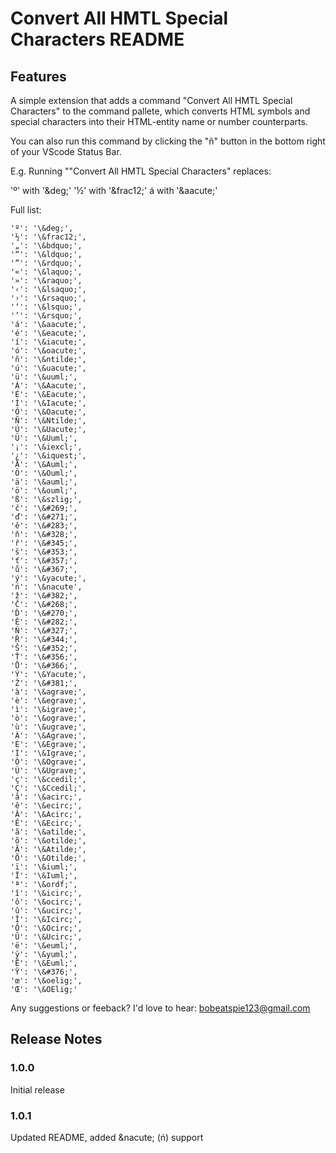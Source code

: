 # Convert All HMTL Special Characters README


## Features

A simple extension that adds a command "Convert All HMTL Special Characters" to the command pallete, which converts HTML symbols and special characters into their HTML-entity name or number counterparts. 

You can also run this command by clicking the "&ntilde;" button in the bottom right of your VScode Status Bar.

E.g. Running ""Convert All HMTL Special Characters" replaces: 

'º' with  '\&deg;'
'½' with '\&frac12;'
á with '\&aacute;'


Full list:

    'º': '\&deg;',
	'½': '\&frac12;',
	'„': '\&bdquo;',
	'“': '\&ldquo;',
	'”': '\&rdquo;',
	'«': '\&laquo;',
	'»': '\&raquo;',
	'‹': '\&lsaquo;',
	'›': '\&rsaquo;',
	'‘': '\&lsquo;',
	'’': '\&rsquo;',
	'á': '\&aacute;',
	'é': '\&eacute;',
	'í': '\&iacute;',
	'ó': '\&oacute;',
	'ñ': '\&ntilde;',
	'ú': '\&uacute;',
	'ü': '\&uuml;',
	'Á': '\&Aacute;',
	'É': '\&Eacute;',
	'Í': '\&Iacute;',
	'Ó': '\&Oacute;',
	'Ñ': '\&Ntilde;',
	'Ú': '\&Uacute;',
	'Ü': '\&Uuml;',
	'¡': '\&iexcl;',
	'¿': '\&iquest;',
	'Ä': '\&Auml;',
	'Ö': '\&Ouml;',
	'ä': '\&auml;',
	'ö': '\&ouml;',
	'ß': '\&szlig;',
	'č': '\&#269;',
	'ď': '\&#271;',
	'ě': '\&#283;',
	'ň': '\&#328;',
	'ř': '\&#345;',
	'š': '\&#353;',
	'ť': '\&#357;',
	'ů': '\&#367;',
	'ý': '\&yacute;',
    'ń': '\&nacute',
	'ž': '\&#382;',
	'Č': '\&#268;',
	'Ď': '\&#270;',
	'Ě': '\&#282;',
	'Ň': '\&#327;',
	'Ř': '\&#344;',
	'Š': '\&#352;',
	'Ť': '\&#356;',
	'Ů': '\&#366;',
	'Ý': '\&Yacute;',
	'Ž': '\&#381;',
	'à': '\&agrave;',
	'è': '\&egrave;',
	'ì': '\&igrave;',
	'ò': '\&ograve;',
	'ù': '\&ugrave;',
	'À': '\&Agrave;',
	'È': '\&Egrave;',
	'Ì': '\&Igrave;',
	'Ò': '\&Ograve;',
	'Ù': '\&Ugrave;',
	'ç': '\&ccedil;',
	'Ç': '\&Ccedil;',
	'â': '\&acirc;',
	'ê': '\&ecirc;',
	'Â': '\&Acirc;',
	'Ê': '\&Ecirc;',
	'ã': '\&atilde;',
	'õ': '\&otilde;',
	'Ã': '\&Atilde;',
	'Õ': '\&Otilde;',
	'ï': '\&iuml;',
	'Ï': '\&Iuml;',
	'ª': '\&ordf;',
	'î': '\&icirc;',
	'ô': '\&ocirc;',
	'û': '\&ucirc;',
	'Î': '\&Icirc;',
	'Ô': '\&Ocirc;',
	'Û': '\&Ucirc;',
	'ë': '\&euml;',
	'ÿ': '\&yuml;',
	'Ë': '\&Euml;',
	'Ÿ': '\&#376;',
	'œ': '\&oelig;',
	'Œ': '\&OElig;'


Any suggestions or feeback? I'd love to hear: bobeatspie123@gmail.com

## Release Notes


### 1.0.0

Initial release

### 1.0.1

Updated README, added \&nacute; (&nacute;) support
